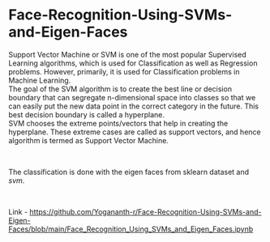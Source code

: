 # Face-Recognition-Using-SVMs-and-Eigen-Faces

Support Vector Machine or SVM is one of the most popular Supervised Learning algorithms, which is used for Classification as well as Regression problems. However, primarily, it is used for Classification problems in Machine Learning.
<br>
The goal of the SVM algorithm is to create the best line or decision boundary that can segregate n-dimensional space into classes so that we can easily put the new data point in the correct category in the future. This best decision boundary is called a hyperplane.
<br>
SVM chooses the extreme points/vectors that help in creating the hyperplane. These extreme cases are called as support vectors, and hence algorithm is termed as Support Vector Machine.

<br>

The classification is done with the eigen faces from sklearn dataset and *svm*.

<br>

Link - https://github.com/Yogananth-r/Face-Recognition-Using-SVMs-and-Eigen-Faces/blob/main/Face_Recognition_Using_SVMs_and_Eigen_Faces.ipynb

